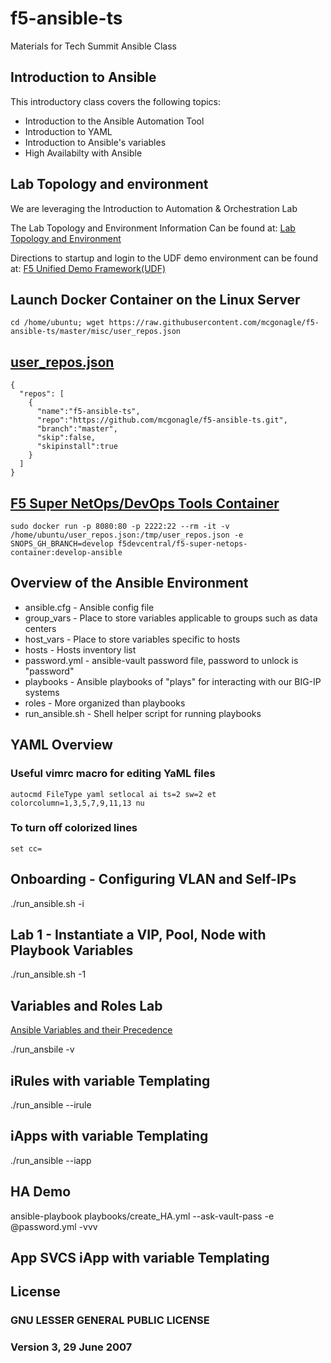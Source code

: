 # f5-ansible-ts
Materials for Tech Summit Ansible Class

## Introduction to Ansible
This introductory class covers the following topics:
  * Introduction to the Ansible Automation Tool
  * Introduction to YAML
  * Introduction to Ansible's variables
  * High Availabilty with Ansible

## Lab Topology and environment
We are leveraging the Introduction to Automation & Orchestration Lab

The Lab Topology and Environment Information Can be found at:
[Lab Topology and Environment](http://clouddocs.f5.com/training/community/programmability/html/class1/labinfo/labinfo.html)

Directions to startup and login to the UDF demo environment can be found at:
[F5 Unified Demo Framework(UDF)](http://clouddocs.f5.com/training/community/programmability/html/class1/labinfo/udf.html)

## Launch Docker Container on the Linux Server

```
cd /home/ubuntu; wget https://raw.githubusercontent.com/mcgonagle/f5-ansible-ts/master/misc/user_repos.json
```

## [user_repos.json](misc/user_repos.json)
```
{
  "repos": [
    {
      "name":"f5-ansible-ts",
      "repo":"https://github.com/mcgonagle/f5-ansible-ts.git",
      "branch":"master",
      "skip":false,
      "skipinstall":true
    }
  ]
}
```

## [F5 Super NetOps/DevOps Tools Container](https://hub.docker.com/r/f5devcentral/f5-super-netops-container/)

```
sudo docker run -p 8080:80 -p 2222:22 --rm -it -v /home/ubuntu/user_repos.json:/tmp/user_repos.json -e SNOPS_GH_BRANCH=develop f5devcentral/f5-super-netops-container:develop-ansible
```

## Overview of the Ansible Environment

* ansible.cfg - Ansible config file
* group_vars - Place to store variables applicable to groups such as data centers
* host_vars - Place to store variables specific to hosts
* hosts - Hosts inventory list
* password.yml - ansible-vault password file, password to unlock is "password"
* playbooks - Ansible playbooks of "plays" for interacting with our BIG-IP systems
* roles - More organized than playbooks
* run_ansible.sh - Shell helper script for running playbooks


## YAML Overview 
### Useful vimrc macro for editing YaML files
```
autocmd FileType yaml setlocal ai ts=2 sw=2 et colorcolumn=1,3,5,7,9,11,13 nu
```
### To turn off colorized lines
```
set cc=
```

## Onboarding - Configuring VLAN and Self-IPs
./run_ansible.sh -i

## Lab 1  - Instantiate a VIP, Pool, Node with Playbook Variables
./run_ansible.sh -1

## Variables and Roles Lab
[Ansible Variables and their Precedence](docs/VARIABLES.md)

./run_ansbile -v

## iRules with variable Templating

./run_ansible --irule

## iApps with variable Templating

./run_ansible --iapp

## HA Demo

ansible-playbook playbooks/create_HA.yml --ask-vault-pass -e @password.yml -vvv

## App SVCS iApp with variable Templating
## License
### GNU LESSER GENERAL PUBLIC LICENSE 
### Version 3, 29 June 2007
